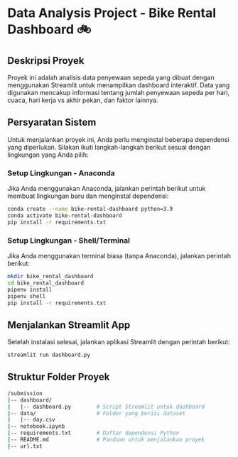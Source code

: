 # Data Analysis Project - Bike Rental Dashboard 🚲

## Deskripsi Proyek
Proyek ini adalah analisis data penyewaan sepeda yang dibuat dengan menggunakan Streamlit untuk menampilkan dashboard interaktif. Data yang digunakan mencakup informasi tentang jumlah penyewaan sepeda per hari, cuaca, hari kerja vs akhir pekan, dan faktor lainnya.

## Persyaratan Sistem
Untuk menjalankan proyek ini, Anda perlu menginstal beberapa dependensi yang diperlukan. Silakan ikuti langkah-langkah berikut sesuai dengan lingkungan yang Anda pilih:

### Setup Lingkungan - Anaconda
Jika Anda menggunakan Anaconda, jalankan perintah berikut untuk membuat lingkungan baru dan menginstal dependensi:
```bash
conda create --name bike-rental-dashboard python=3.9
conda activate bike-rental-dashboard
pip install -r requirements.txt
```
### Setup Lingkungan - Shell/Terminal
Jika Anda menggunakan terminal biasa (tanpa Anaconda), jalankan perintah berikut:
```bash
mkdir bike_rental_dashboard
cd bike_rental_dashboard
pipenv install
pipenv shell
pip install -r requirements.txt
```
## Menjalankan Streamlit App
Setelah instalasi selesai, jalankan aplikasi Streamlit dengan perintah berikut:
```bash
streamlit run dashboard.py
```
## Struktur Folder Proyek
```bash
/submission
|-- dashboard/
|   |-- dashboard.py        # Script Streamlit untuk dashboard
|-- data/                   # Folder yang berisi dataset
|   |-- day.csv
|-- notebook.ipynb
|-- requirements.txt        # Daftar dependensi Python
|-- README.md               # Panduan untuk menjalankan proyek
|-- url.txt
```
